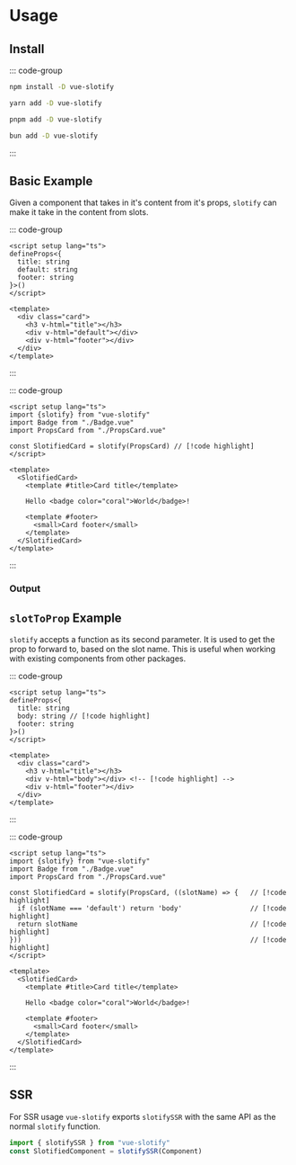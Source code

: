 # Usage

## Install

::: code-group
```sh [npm]
npm install -D vue-slotify
```
```sh [yarn]
yarn add -D vue-slotify
```
```sh [pnpm]
pnpm add -D vue-slotify
```
```sh [bun]
bun add -D vue-slotify
```
:::

## Basic Example

Given a component that takes in it's content from it's props, `slotify` can make it take in the content from slots.

::: code-group
```vue
<script setup lang="ts">
defineProps<{
  title: string
  default: string
  footer: string
}>()
</script>

<template>
  <div class="card">
    <h3 v-html="title"></h3>
    <div v-html="default"></div>
    <div v-html="footer"></div>
  </div>
</template>
```
:::

::: code-group
```vue
<script setup lang="ts">
import {slotify} from "vue-slotify"
import Badge from "./Badge.vue"
import PropsCard from "./PropsCard.vue"

const SlotifiedCard = slotify(PropsCard) // [!code highlight]
</script>

<template>
  <SlotifiedCard>
    <template #title>Card title</template>

    Hello <badge color="coral">World</badge>!

    <template #footer>
      <small>Card footer</small>
    </template>
  </SlotifiedCard>
</template>
```
:::

<script setup lang="ts">
import SlotifyCard from "./components/SlotifyCard.vue"
</script>

### Output

<SlotifyCard />


## `slotToProp` Example

`slotify` accepts a function as its second parameter. It is used to get the prop to forward to, based on the slot name.
This is useful when working with existing components from other packages.

::: code-group
```vue
<script setup lang="ts">
defineProps<{
  title: string
  body: string // [!code highlight]
  footer: string
}>()
</script>

<template>
  <div class="card">
    <h3 v-html="title"></h3>
    <div v-html="body"></div> <!-- [!code highlight] -->
    <div v-html="footer"></div>
  </div>
</template>
```
:::

::: code-group
```vue
<script setup lang="ts">
import {slotify} from "vue-slotify"
import Badge from "./Badge.vue"
import PropsCard from "./PropsCard.vue"

const SlotifiedCard = slotify(PropsCard, ((slotName) => {   // [!code highlight]
  if (slotName === 'default') return 'body'                 // [!code highlight]
  return slotName                                           // [!code highlight]
}))                                                         // [!code highlight]
</script>

<template>
  <SlotifiedCard>
    <template #title>Card title</template>

    Hello <badge color="coral">World</badge>!

    <template #footer>
      <small>Card footer</small>
    </template>
  </SlotifiedCard>
</template>
```
:::

## SSR

For SSR usage `vue-slotify` exports `slotifySSR` with the same API as the normal `slotify` function.

```typescript
import { slotifySSR } from "vue-slotify"
const SlotifiedComponent = slotifySSR(Component)
```
